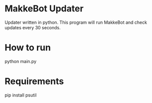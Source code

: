 # MakkeBot Updater
Updater written in python.
This program will run MakkeBot and check updates every 30 seconds.

# How to run
python main.py

# Requirements
pip install psutil
